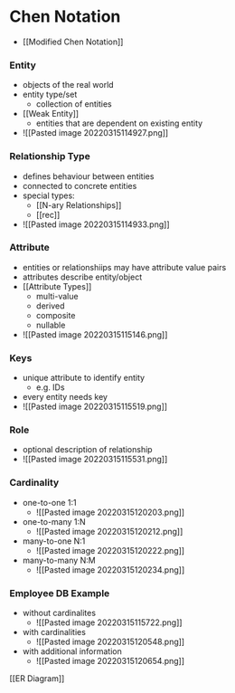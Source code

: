 # Chen Notation
+  [[Modified Chen Notation]]

### Entity
+ objects of the real world
+ entity type/set
	+ collection of entities
+ [[Weak Entity]]
	+ entities that are dependent on existing entity
+ ![[Pasted image 20220315114927.png]]

### Relationship Type
+ defines behaviour between entities
+ connected to concrete entities
+ special types:
	+ [[N-ary Relationships]]
	+ [[rec]]
+ ![[Pasted image 20220315114933.png]]

### Attribute
+ entities or relationshiips may have attribute value pairs
+ attributes describe entity/object
+ [[Attribute Types]]
	+ multi-value
	+ derived
	+ composite
	+ nullable
+ ![[Pasted image 20220315115146.png]]

### Keys
+ unique attribute to identify entity
	+ e.g. IDs
+ every entity needs key
+ ![[Pasted image 20220315115519.png]]

### Role
+ optional description of relationship
+ ![[Pasted image 20220315115531.png]]

### Cardinality
+ one-to-one 1:1
	+ ![[Pasted image 20220315120203.png]]
+ one-to-many 1:N
	+ ![[Pasted image 20220315120212.png]]
+ many-to-one N:1
	+ ![[Pasted image 20220315120222.png]]
+ many-to-many N:M
	+ ![[Pasted image 20220315120234.png]]

### Employee DB Example
+ without cardinalites
	+ ![[Pasted image 20220315115722.png]]
+ with cardinalities
	+ ![[Pasted image 20220315120548.png]]
+ with additional information
	+ ![[Pasted image 20220315120654.png]]


[[ER Diagram]]